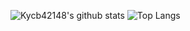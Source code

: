 ![Kycb42148's github stats](https://github-readme-stats.vercel.app/api?username=Kycb42148&show_icons=true&theme=radical)
![Top Langs](https://github-readme-stats.vercel.app/api/top-langs/?username=kycb42148&layout=compact&theme=radical)
